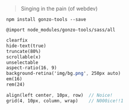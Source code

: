 > Singing in the pain (of webdev)

`npm install gonzo-tools --save`  
  

`@import node_modules/gonzo-tools/sass/all`

```Sass
clearfix
hide-text(true)
truncate(80%)
scrollable(x)
unselectable
aspect-ratio(16, 9)
background-retina('img/bg.png', 250px auto)
em(16)
rem(24)

align(left center, 10px, row)  // Noice!
grid(4, 10px, column, wrap)    // N000ice!!1
```
